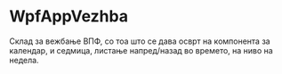 # WpfAppVezhba
Склад за вежбање ВПФ, со тоа што се дава осврт на компонента за календар, и седмица, листање напред/назад во времето, на ниво на недела. 
